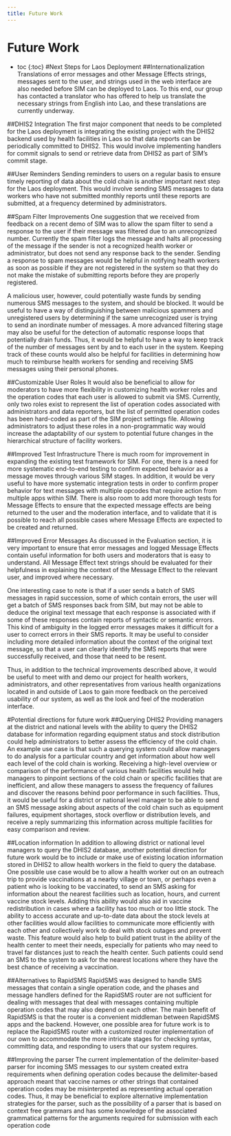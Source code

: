 ```yaml
---
title: Future Work
---
```


# Future Work

* toc
{:toc}
#Next Steps for Laos Deployment
##Internationalization    
Translations of error messages and other Message Effects strings, messages sent to the user, and strings used in the web interface are also needed before SIM can be deployed to Laos. To this end, our group has contacted a translator who has offered to help us translate the necessary strings from English into Lao, and these translations are currently underway.

##DHIS2 Integration
The first major component that needs to be completed for the Laos deployment is integrating the existing project with the DHIS2 backend used by health facilities in Laos so that data reports can be periodically committed to DHIS2. This would involve implementing handlers for commit signals to send or retrieve data from DHIS2 as part of SIM’s commit stage.

##User Reminders
Sending reminders to users on a regular basis to ensure timely reporting of data about the cold chain is another important next step for the Laos deployment. This would involve sending SMS messages to data workers who have not submitted monthly reports until these reports are submitted, at a frequency determined by administrators. 

##Spam Filter Improvements
One suggestion that we received from feedback on a recent demo of SIM was to allow the spam filter to send a response to the user if their message was filtered due to an unrecognized number. Currently the spam filter logs the message and halts all processing of the message if the sender is not a recognized health worker or administrator, but does not send any response back to the sender. Sending a response to spam messages would be helpful in notifying health workers as soon as possible if they are not registered in the system so that they do not make the mistake of submitting reports before they are properly registered. 

A malicious user, however, could potentially waste funds by sending numerous SMS messages to the system, and should be blocked. It would be useful to have a way of distinguishing between malicious spammers and unregistered users by determining if the same unrecognized user is trying to send an inordinate number of messages. A more advanced filtering stage may also be useful for the detection of automatic response loops that potentially drain funds. Thus, it would be helpful to have a way to keep track of the number of messages sent by and to each user in the system. Keeping track of these counts would also be helpful for facilities in determining how much to reimburse health workers for sending and receiving SMS messages using their personal phones.

##Customizable User Roles
It would also be beneficial to allow for moderators to have more flexibility in customizing health worker roles and the operation codes that each user is allowed to submit via SMS. Currently, only two roles exist to represent the list of operation codes associated with administrators and data reporters, but the list of permitted operation codes has been hard-coded as part of the SIM project settings file. Allowing administrators to adjust these roles in a non-programmatic way would increase the adaptability of our system to potential future changes in the hierarchical structure of facility workers.

##Improved Test Infrastructure
There is much room for improvement in expanding the existing test framework for SIM. For one, there is a need for more systematic end-to-end testing to confirm expected behavior as a message moves through various SIM stages. In addition, it would be very useful to have more systematic integration tests in order to confirm proper behavior for text messages with multiple opcodes that require action from multiple apps within SIM. There is also room to add more thorough tests for Message Effects to ensure that the expected message effects are being returned to the user and the moderation interface, and to validate that it is possible to reach all possible cases where Message Effects are expected to be created and returned.

##Improved Error Messages
As discussed in the Evaluation section, it is very important to ensure that error messages and logged Message Effects contain useful information for both users and moderators that is easy to understand. All Message Effect text strings should be evaluated for their helpfulness in explaining the context of the Message Effect to the relevant user, and improved where necessary. 

One interesting case to note is that if a user sends a batch of SMS messages in rapid succession, some of which contain errors, the user will get a batch of SMS responses back from SIM, but may not be able to deduce the original text message that each response is associated with if some of these responses contain reports of syntactic or semantic errors. This kind of ambiguity in the logged error messages makes it difficult for a user to correct errors in their SMS reports. It may be useful to consider including more detailed information about the context of the original text message, so that a user can clearly identify the SMS reports that were successfully received, and those that need to be resent.

Thus, in addition to the technical improvements described above, it would be useful to meet with and demo our project for health workers, administrators, and other representatives from various health organizations located in and outside of Laos to gain more feedback on the perceived usability of our system, as well as the look and feel of the moderation interface.

#Potential directions for future work
##Querying DHIS2
Providing managers at the district and national levels with the ability to query the DHIS2 database for information regarding equipment status and stock distribution could help administrators to better assess the efficiency of the cold chain. An example use case is that such a querying system could allow managers to do analysis for a particular country and get information about how well each level of the cold chain is working. Receiving a high-level overview or comparison of the performance of various health facilities would help managers to pinpoint sections of the cold chain or specific facilities that are inefficient, and allow these managers to assess the frequency of failures and discover the reasons behind poor performance in such facilities. Thus, it would be useful for a district or national level manager to be able to send an SMS message asking about aspects of the cold chain such as equipment failures, equipment shortages, stock overflow or distribution levels, and receive a reply summarizing this information across multiple facilities for easy comparison and review.

##Location information
In addition to allowing district or national level managers to query the DHIS2 database, another potential direction for future work would be to include or make use of existing location information stored in DHIS2 to allow health workers in the field to query the database. One possible use case would be to allow a health worker out on an outreach trip to provide vaccinations at a nearby village or town, or perhaps even a patient who is looking to be vaccinated, to send an SMS asking for information about the nearest facilities such as location, hours, and current vaccine stock levels. Adding this ability would also aid in vaccine redistribution in cases where a facility has too much or too little stock. The ability to access accurate and up-to-date data about the stock levels at other facilities would allow facilities to communicate more efficiently with each other and collectively work to deal with stock outages and prevent waste. This feature would also help to build patient trust in the ability of the health center to meet their needs, especially for patients who may need to travel far distances just to reach the health center. Such patients could send an SMS to the system to ask for the nearest locations where they have the best chance of receiving a vaccination.

##Alternatives to RapidSMS
RapidSMS was designed to handle SMS messages that contain a single operation code, and the phases and message handlers defined for the RapidSMS router are not sufficient for dealing with messages that deal with messages containing multiple operation codes that may also depend on each other. The main benefit of RapidSMS is that the router is a convenient middleman between RapidSMS apps and the backend. However, one possible area for future work is to replace the RapidSMS router with a customized router implementation of our own to accommodate the more intricate stages for checking syntax, committing data, and responding to users that our system requires. 

##Improving the parser
The current implementation of the delimiter-based parser for incoming SMS messages to our system created extra requirements when defining operation codes because the delimiter-based approach meant that vaccine names or other strings that contained operation codes may be misinterpreted as representing actual operation codes. Thus, it may be beneficial to explore alternative implementation strategies for the parser, such as the possibility of a parser that is based on context free grammars and has some knowledge of the associated grammatical patterns for the arguments required for submission with each operation code


